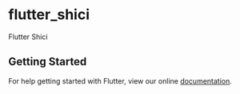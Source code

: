 # flutter_shici

Flutter Shici

## Getting Started

For help getting started with Flutter, view our online
[documentation](https://flutter.io/).
